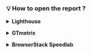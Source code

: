 ### 💡 How to open the report ?
**<details><summary>Lighthouse</summary>**
- open link [LightHouse](https://googlechrome.github.io/lighthouse/viewer/?gist=e517117951dc8b0b51add7a6b3865792 "LightHouse link");
- download [Prada_LH.html](https://github.com/BuhaiovVik/Portfolio/blob/main/4.%20Perfomance%20testing/Prada_LH.html "LightHouse html") and open on your local PC;
- download [Prada_LH.json](https://github.com/BuhaiovVik/Portfolio/blob/main/4.%20Perfomance%20testing/Prada_LH.json "LightHouse json"), than go to [Lighthouse Report Viewer](https://googlechrome.github.io/lighthouse/viewer/ "LightHouse viewer") and select the file.
</details>

**<details><summary>GTmetrix</summary>**
- open link [GTmetrix](https://gtmetrix.com/reports/www.prada.com/Gdn2Jnv1/ "GTmetrix link");
- open [GTmetrix_Prada.pdf](https://github.com/BuhaiovVik/Portfolio/blob/main/4.%20Perfomance%20testing/GTmetrix_Prada.pdf "GTmetrix pdf").
</details>

**<details><summary>BrowserStack Speedlab</summary>**
- open link [BrowserStack Speedlab](https://www.browserstack.com/speedlab/new-report/79d0264f687dd2cd0076284460a507c4af3e9601 "Speedlab link").
</details>
